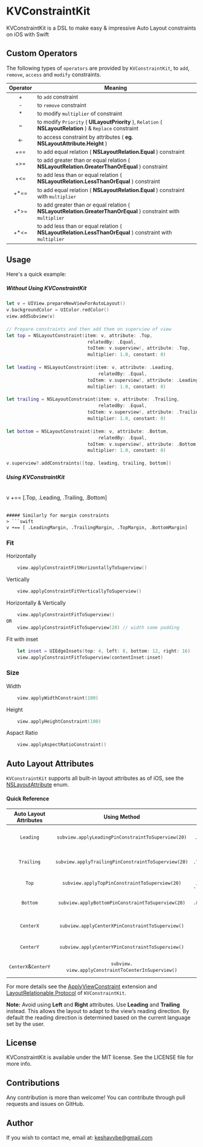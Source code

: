 # KVConstraintKit
KVConstraintKit is a DSL to make easy & impressive Auto Layout constraints on iOS with Swift

## Custom Operators
The following types of `operators` are provided by `KVConstraintKit`, to `add`, `remove`, `access` and `modify` constraints.

| Operator | Meaning |
| :--------: |-------|
| + | to `add` constraint |
| - | to `remove` constraint |
| * | to modify `multiplier` of constraint |
| ~ | to modify `Priority` ( **UILayoutPriority** ), `Relation` ( **NSLayoutRelation** ) & `Replace` constraint|
| <- | to access constraint by attributes ( **eg. NSLayoutAttribute.Height** ) |
| +== | to add equal relation ( **NSLayoutRelation.Equal** ) constraint |
| +>= | to add greater than or equal relation ( **NSLayoutRelation.GreaterThanOrEqual** ) constraint |
| +<= | to add less than or equal relation ( **NSLayoutRelation.LessThanOrEqual** ) constraint |
| +*== | to add equal relation ( **NSLayoutRelation.Equal** ) constraint with `multiplier` |
| +*>= | to add greater than or equal relation ( **NSLayoutRelation.GreaterThanOrEqual** ) constraint with `multiplier` |
| +*<= | to add less than or equal relation ( **NSLayoutRelation.LessThanOrEqual** ) constraint with `multiplier` |


## Usage

Here's a quick example:
##### Without Using KVConstraintKit
```swift
let v = UIView.prepareNewViewForAutoLayout()
v.backgroundColor = UIColor.redColor()
view.addSubview(v)
    
// Prepare constraints and then add them on superview of view
let top = NSLayoutConstraint(item: v, attribute: .Top,
	                          relatedBy: .Equal,
	                          toItem: v.superview!, attribute: .Top,
	                          multiplier: 1.0, constant: 0)

let leading = NSLayoutConstraint(item: v, attribute: .Leading,
	                              relatedBy: .Equal,
	                          toItem: v.superview!, attribute: .Leading,
	                          multiplier: 1.0, constant: 0)

let trailing = NSLayoutConstraint(item: v, attribute: .Trailing,
	                              relatedBy: .Equal,
	                          toItem: v.superview!, attribute: .Trailing,
	                          multiplier: 1.0, constant: 0)

let bottom = NSLayoutConstraint(item: v, attribute: .Bottom,
	                              relatedBy: .Equal,
	                          toItem: v.superview!, attribute: .Bottom,
	                          multiplier: 1.0, constant: 0)

v.superview?.addConstraints([top, leading, trailing, bottom])

```
##### Using KVConstraintKit

> ```swift
v +== [.Top, .Leading, .Trailing, .Bottom]
```

##### Similarly for margin constraints
> ```swift
v +== [ .LeadingMargin, .TrailingMargin, .TopMargin, .BottomMargin]
```

### Fit
Horizontally

```swift
	view.applyConstraintFitHorizontallyToSuperview()
```
Vertically

```swift
	view.applyConstraintFitVerticallyToSuperview()
```
Horizontally & Vertically

```swift
	view.applyConstraintFitToSuperview()
OR
	view.applyConstraintFitToSuperview(20) // width same padding 
```

Fit with inset

```swift
	let inset = UIEdgeInsets(top: 4, left: 8, bottom: 12, right: 16)    
	view.applyConstraintFitToSuperview(contentInset:inset)
```
### Size

Width

```swift
	view.applyWidthConstraint(100)
```

Height

```swift
	view.applyHeightConstraint(100)
```

Aspact Ratio

```swift
	view.applyAspectRatioConstraint()
```
## Auto Layout Attributes
`KVConstraintKit` supports all built-in layout attributes as of iOS, see the [NSLayoutAttribute](https://developer.apple.com/reference/uikit/nslayoutattribute) enum.

#### Quick Reference

| Auto Layout Attributes  | Using Method  | Using Operator | Sketch | 
| :--------: |:--------:|:--------:|:--------:| 
|  `Leading`   | `subview.applyLeadingPinConstraintToSuperview(20)`  | `(subview +== .Leading).constant = 20`   | ![Leading](./Assets/LeadingPinConstraintToSuper.png) |
|  `Trailing`  | `subview.applyTrailingPinConstraintToSuperview(20)` | `(subview +== .Trailing).constant = 20`  | ![Trailing](./Assets/TrailingPinConstraintToSuper.png) |
|    `Top`     | `subview.applyTopPinConstraintToSuperview(20)`      | `(subview +== .Top).constant = 20`       | ![Top](./Assets/TopPinConstraintToSuper.png) |
|   `Bottom`   | `subview.applyBottomPinConstraintToSuperview(20)`   | `(subview +== .Bottom).constant = 20`   | ![Bottom](./Assets/BottomPinConstraintToSuper.png) |
|   `CenterX`  | `subview.applyCenterXPinConstraintToSuperview()`   | `subview +== .CenterX` | ![CenterX](./Assets/CenterXPinConstraintToSuper.png) |
|   `CenterY`  | `subview.applyCenterYPinConstraintToSuperview()`   | `subview +== .CenterY` | ![CenterY](./Assets/CenterYPinConstraintToSuper.png) |
|  `CenterX`&`CenterY`  | `subview. view.applyConstraintToCenterInSuperview()`   | `subview +== [.CenterX, .CenterY]` | ![CenterY](./Assets/CenterXYPinConstraintToSuper.png) |

For more details see the [ApplyViewConstraint](./ConstraintKit/KVConstraintKit-Swift-2.3/KVConstraintKit/ApplyViewConstraint.swift) extension and [LayoutRelationable Protocol](./ConstraintKit/KVConstraintKit-Swift-2.3/KVConstraintKit/KVConstraintKitProtocol.swift) of `KVConstraintKit`.

**Note:** Avoid using **Left** and **Right** attributes. Use **Leading** and **Trailing** instead. This allows the layout to adapt to the view’s reading direction. By default the reading direction is determined based on the current language set by the user.

## License

KVConstraintKit is available under the MIT license. See the LICENSE file for more info.

## Contributions

Any contribution is more than welcome! You can contribute through pull requests and issues on GitHub.

## Author

If you wish to contact me, email at: keshavvbe@gmail.com
